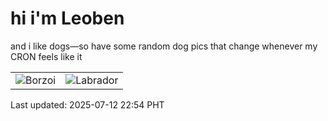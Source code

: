 # hi i'm Leoben

and i like dogs—so have some random dog pics that change whenever my CRON feels like it

|  |  |
|--------|----------|
| ![Borzoi](https://random-dog-vercel.vercel.app/api/random-borzoi?v=1752332069) | ![Labrador](https://random-dog-vercel.vercel.app/api/random-labrador?v=1752332069) |

Last updated: 2025-07-12 22:54 PHT
